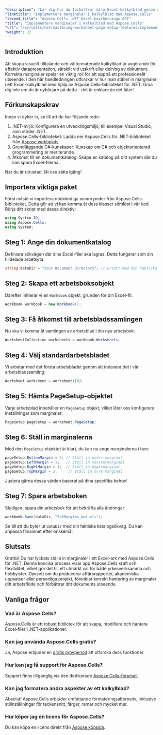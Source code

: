 ```yaml
---
"description": "Lär dig hur du förbättrar dina Excel-kalkylblad genom att ställa in marginaler med hjälp av Aspose.Cells-biblioteket för .NET. Den här steg-för-steg-handledningen förenklar processen och gör att din datapresentation ser professionell och elegant ut."
"linktitle": "Implementera marginaler i kalkylblad med Aspose.Cells"
"second_title": "Aspose.Cells .NET Excel-bearbetnings-API"
"title": "Implementera marginaler i kalkylblad med Aspose.Cells"
"url": "/sv/cells/net/mastering-worksheet-page-setup-features/implement-margins-in-worksheet/"
"weight": 23
---
```


## Introduktion

Att skapa visuellt tilltalande och välformaterade kalkylblad är avgörande för effektiv datapresentation, särskilt vid utskrift eller delning av dokument. Korrekta marginaler spelar en viktig roll för att uppnå ett professionellt utseende. I den här handledningen utforskar vi hur man ställer in marginaler i ett Excel-kalkylblad med hjälp av Aspose.Cells-biblioteket för .NET. Oroa dig inte om du är nybörjare på detta – det är enklare än det låter!

## Förkunskapskrav

Innan vi dyker in, se till att du har följande redo:

1. .NET-miljö: Konfigurera en utvecklingsmiljö, till exempel Visual Studio, som stöder .NET.
2. Aspose.Cells-biblioteket: Ladda ner Aspose.Cells för .NET-biblioteket från [Aspose webbplats](https://releases.aspose.com/cells/net/).
3. Grundläggande C#-kunskaper: Kunskap om C# och objektorienterad programmering är meriterande.
4. Åtkomst till en dokumentkatalog: Skapa en katalog på ditt system där du kan spara Excel-filerna.

När du är utrustad, låt oss sätta igång!

## Importera viktiga paket

Först måste vi importera nödvändiga namnrymder från Aspose.Cells-biblioteket. Detta gör att vi kan komma åt dess klasser sömlöst i vår kod. Börja ditt skript med dessa direktiv:

```csharp
using System.IO;
using Aspose.Cells;
using System;
```

## Steg 1: Ange din dokumentkatalog

Definiera sökvägen där dina Excel-filer ska lagras. Detta fungerar som din tilldelade arbetsyta:

```csharp
string dataDir = "Your Document Directory"; // Ersätt med din faktiska sökväg
```

## Steg 2: Skapa ett arbetsboksobjekt

Därefter initierar vi en `Workbook` objekt, grunden för din Excel-fil:

```csharp
Workbook workbook = new Workbook();
```

## Steg 3: Få åtkomst till arbetsbladssamlingen

Nu ska vi komma åt samlingen av arbetsblad i din nya arbetsbok:

```csharp
WorksheetCollection worksheets = workbook.Worksheets;
```

## Steg 4: Välj standardarbetsbladet

Vi arbetar med det första arbetsbladet genom att indexera det i vår arbetsbladssamling:

```csharp
Worksheet worksheet = worksheets[0];
```

## Steg 5: Hämta PageSetup-objektet

Varje arbetsblad innehåller en `PageSetup` objekt, vilket låter oss konfigurera inställningar som marginaler:

```csharp
PageSetup pageSetup = worksheet.PageSetup;
```

## Steg 6: Ställ in marginalerna

Med den `PageSetup` objektet är klart, du kan nu ange marginalerna i tum:

```csharp
pageSetup.BottomMargin = 2; // Ställ in nedre marginal
pageSetup.LeftMargin = 1;   // Ställ in vänstermarginal
pageSetup.RightMargin = 1;  // Ställ in högermarginal
pageSetup.TopMargin = 3;     // Ställ in övre marginal
```

Justera gärna dessa värden baserat på dina specifika behov!

## Steg 7: Spara arbetsboken

Slutligen, spara din arbetsbok för att bekräfta alla ändringar:

```csharp
workbook.Save(dataDir, "SetMargins_out.xls");
```

Se till att du byter ut `dataDir` med din faktiska katalogsökväg. Du kan anpassa filnamnet efter önskemål.

## Slutsats

Grattis! Du har lyckats ställa in marginaler i ett Excel-ark med Aspose.Cells för .NET. Denna koncisa process visar upp Aspose.Cells kraft och flexibilitet, vilket gör det till ett utmärkt val för både yrkesverksamma och hobbyister. Oavsett om du producerar affärsrapporter, akademiska uppsatser eller personliga projekt, förenklar korrekt hantering av marginaler ditt arbetsflöde och förbättrar ditt dokuments utseende.

## Vanliga frågor

### Vad är Aspose.Cells?  
Aspose.Cells är ett robust bibliotek för att skapa, modifiera och hantera Excel-filer i .NET-applikationer.

### Kan jag använda Aspose.Cells gratis?  
Ja, Aspose erbjuder en [gratis provperiod](https://releases.aspose.com/) att utforska dess funktioner.

### Hur kan jag få support för Aspose.Cells?  
Support finns tillgänglig via den dedikerade [Aspose.Cells-forumet](https://forum.aspose.com/c/cells/9).

### Kan jag formatera andra aspekter av ett kalkylblad?  
Absolut! Aspose.Cells erbjuder omfattande formateringsalternativ, inklusive stilinställningar för teckensnitt, färger, ramar och mycket mer.

### Hur köper jag en licens för Aspose.Cells?  
Du kan köpa en licens direkt från [Aspose köpsida](https://purchase.aspose.com/buy).